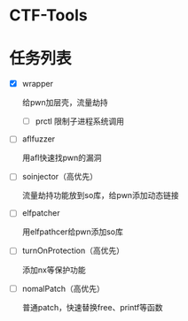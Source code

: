 # CTF-Tools
# 任务列表
+ [x] wrapper

  给pwn加层壳，流量劫持
  + [ ] prctl 限制子进程系统调用
  
+ [ ] aflfuzzer

  用afl快速找pwn的漏洞
  
+ [ ] soinjector（高优先）

  流量劫持功能放到so库，给pwn添加动态链接
  

  
+ [ ] elfpatcher

  用elfpathcer给pwn添加so库
  
+ [ ] turnOnProtection（高优先）

  添加nx等保护功能
  
+ [ ] nomalPatch（高优先）

  普通patch，快速替换free、printf等函数
